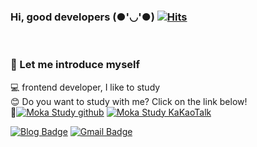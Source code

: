### Hi, good developers (●'◡'●) [![Hits](https://hits.seeyoufarm.com/api/count/incr/badge.svg?url=https%3A%2F%2Fgithub.com%2FDevJayden%2Fhit-counter)](https://hits.seeyoufarm.com)
<span><br>
  
### 🤟 Let me introduce myself
💻 frontend developer, I like to study<br>
😊 Do you want to study with me? Click on the link below!<br>
🙌<span>[![Moka Study github](http://img.shields.io/badge/-github-000000?style=flat-square&logo=github&logoColor=ffffff&link=https://github.com/Moka-react)](https://github.com/Moka-react)</span>
<span>[![Moka Study KaKaoTalk](http://img.shields.io/badge/-KakaoTalk-000000?style=flat-square&logo=Kakao&logoColor=ffe812&link=https://www.instagram.com/jayden_developer/?hl=ko)](https://www.instagram.com/jayden_developer/?hl=ko)</span>
 
[![Blog Badge](http://img.shields.io/badge/-instagram-E4405F?style=flat-square&logo=instagram&logoColor=white&link=https://www.instagram.com/jayden_developer/?hl=ko)](https://www.instagram.com/jayden_developer/?hl=ko)</span>
<span>[![Gmail Badge](https://img.shields.io/badge/Gmail-d14836?style=flat-square&logo=Gmail&logoColor=white&link=mailto:philippijw@gmail.com)](mailto:philippijw@gmail.com)</span>

